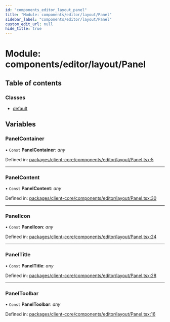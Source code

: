 ```yaml
---
id: "components_editor_layout_panel"
title: "Module: components/editor/layout/Panel"
sidebar_label: "components/editor/layout/Panel"
custom_edit_url: null
hide_title: true
---
```


# Module: components/editor/layout/Panel

## Table of contents

### Classes

- [default](../classes/components_editor_layout_panel.default.md)

## Variables

### PanelContainer

• `Const` **PanelContainer**: *any*

Defined in: [packages/client-core/components/editor/layout/Panel.tsx:5](https://github.com/xr3ngine/xr3ngine/blob/56376a778/packages/client-core/components/editor/layout/Panel.tsx#L5)

___

### PanelContent

• `Const` **PanelContent**: *any*

Defined in: [packages/client-core/components/editor/layout/Panel.tsx:30](https://github.com/xr3ngine/xr3ngine/blob/56376a778/packages/client-core/components/editor/layout/Panel.tsx#L30)

___

### PanelIcon

• `Const` **PanelIcon**: *any*

Defined in: [packages/client-core/components/editor/layout/Panel.tsx:24](https://github.com/xr3ngine/xr3ngine/blob/56376a778/packages/client-core/components/editor/layout/Panel.tsx#L24)

___

### PanelTitle

• `Const` **PanelTitle**: *any*

Defined in: [packages/client-core/components/editor/layout/Panel.tsx:28](https://github.com/xr3ngine/xr3ngine/blob/56376a778/packages/client-core/components/editor/layout/Panel.tsx#L28)

___

### PanelToolbar

• `Const` **PanelToolbar**: *any*

Defined in: [packages/client-core/components/editor/layout/Panel.tsx:16](https://github.com/xr3ngine/xr3ngine/blob/56376a778/packages/client-core/components/editor/layout/Panel.tsx#L16)
